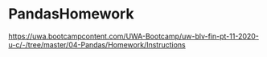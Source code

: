 # PandasHomework

https://uwa.bootcampcontent.com/UWA-Bootcamp/uw-blv-fin-pt-11-2020-u-c/-/tree/master/04-Pandas/Homework/Instructions
